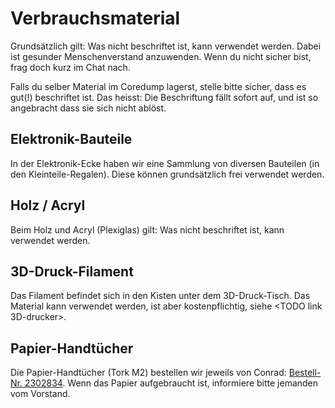 # Verbrauchsmaterial

Grundsätzlich gilt: Was nicht beschriftet ist, kann verwendet werden.
Dabei ist gesunder Menschenverstand anzuwenden. Wenn du nicht sicher
bist, frag doch kurz im Chat nach.

Falls du selber Material im Coredump lagerst, stelle bitte sicher, dass
es gut(!) beschriftet ist. Das heisst: Die Beschriftung fällt sofort
auf, und ist so angebracht dass sie sich nicht ablöst.

## Elektronik-Bauteile

In der Elektronik-Ecke haben wir eine Sammlung von diversen Bauteilen
(in den Kleinteile-Regalen). Diese können grundsätzlich frei verwendet
werden.

## Holz / Acryl

Beim Holz und Acryl (Plexiglas) gilt: Was nicht beschriftet ist, kann
verwendet werden.

## 3D-Druck-Filament

Das Filament befindet sich in den Kisten unter dem 3D-Druck-Tisch. Das
Material kann verwendet werden, ist aber kostenpflichtig, siehe <TODO
link 3D-drucker>.

## Papier-Handtücher

Die Papier-Handtücher (Tork M2) bestellen wir jeweils von Conrad:
[Bestell-Nr.
2302834](https://www.conrad.ch/de/p/tork-standard-papierwischtuecher-fuer-das-m2-innenabrollung-spendersystem-1-lagig-120155-2302834.html).
Wenn das Papier aufgebraucht ist, informiere bitte jemanden vom
Vorstand.
